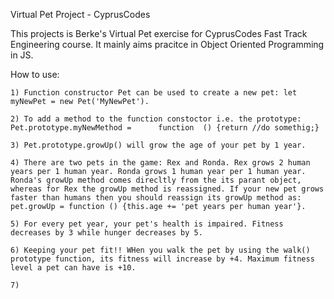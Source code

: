 Virtual Pet Project - CyprusCodes

This projects is Berke's Virtual Pet exercise for CyprusCodes Fast Track Engineering course. It mainly aims pracitce in Object Oriented Programming in JS.

How to use: 

    1) Function constructor Pet can be used to create a new pet: let myNewPet = new Pet('MyNewPet').

    2) To add a method to the function constoctor i.e. the prototype: Pet.prototype.myNewMethod =      function  () {return //do somethig;}

    3) Pet.prototype.growUp() will grow the age of your pet by 1 year. 

    4) There are two pets in the game: Rex and Ronda. Rex grows 2 human years per 1 human year. Ronda grows 1 human year per 1 human year. Ronda's growUp method comes direcltly from the its parant object, whereas for Rex the growUp method is reassigned. If your new pet grows faster than humans then you should reassign its growUp method as: pet.growUp = function () {this.age += 'pet years per human year'}.

    5) For every pet year, your pet's health is impaired. Fitness decreases by 3 while hunger decreases by 5.

    6) Keeping your pet fit!! WHen you walk the pet by using the walk() prototype function, its fitness will increase by +4. Maximum fitness level a pet can have is +10. 

    7)